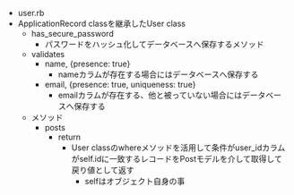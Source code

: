- user.rb
- ApplicationRecord classを継承したUser class
  - has_secure_password
    - パスワードをハッシュ化してデータベースへ保存するメソッド
  - validates
    - name, {presence: true}
      - nameカラムが存在する場合にはデータベースへ保存する
    - email, {presence: true, uniqueness: true}
      - emailカラムが存在する、他と被っていない場合にはデータベースへ保存する
  - メソッド
    - posts
      - return
        - User classのwhereメソッドを活用して条件がuser_idカラムがself.idに一致するレコードをPostモデルを介して取得して戻り値として返す
          - selfはオブジェクト自身の事